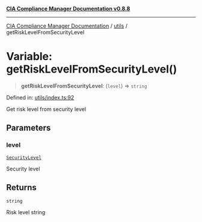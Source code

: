 [**CIA Compliance Manager Documentation v0.8.8**](../../README.md)

***

[CIA Compliance Manager Documentation](../../modules.md) / [utils](../README.md) / getRiskLevelFromSecurityLevel

# Variable: getRiskLevelFromSecurityLevel()

> **getRiskLevelFromSecurityLevel**: (`level`) => `string`

Defined in: [utils/index.ts:92](https://github.com/Hack23/cia-compliance-manager/blob/88094f2c4c350fd10a1e440c3eab70aedd819944/src/utils/index.ts#L92)

Get risk level from security level

## Parameters

### level

[`SecurityLevel`](../../types/cia/type-aliases/SecurityLevel.md)

Security level

## Returns

`string`

Risk level string
